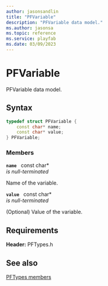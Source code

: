 ```yaml
---
author: jasonsandlin
title: "PFVariable"
description: "PFVariable data model."
ms.author: jasonsa
ms.topic: reference
ms.service: playfab
ms.date: 03/09/2023
---
```


# PFVariable  

PFVariable data model.  

## Syntax  
  
```cpp
typedef struct PFVariable {  
    const char* name;  
    const char* value;  
} PFVariable;  
```
  
### Members  
  
**`name`** &nbsp; const char*  
*is null-terminated*  
  
Name of the variable.
  
**`value`** &nbsp; const char*  
*is null-terminated*  
  
(Optional) Value of the variable.
  
  
## Requirements  
  
**Header:** PFTypes.h
  
## See also  
[PFTypes members](../pftypes_members.md)  

  
  
